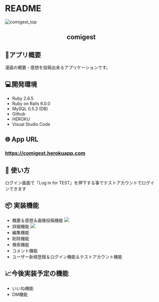 # README
![comigest_top](https://user-images.githubusercontent.com/67095267/90465222-e2abe600-e149-11ea-838e-d11d6815c644.png)
<h2 align="center">comigest</h2>


## 📖アプリ概要
  漫画の概要・感想を投稿出来るアプリケーションです。
  
## 💻開発環境
- Ruby 2.6.5
- Ruby on Rails 6.0.0
- MySQL 0.5.3 (DB)
- Github
- HEROKU
- Visual Studio Code  
  
## 🌐 App URL

### **https://comigest.herokuapp.com**

## 💬 使い方
ログイン画面で「Log in for TEST」を押下する事でテストアカウントでログインできます

## 📦 実装機能
- 概要＆感想＆画像投稿機能
 ![](https://i.gyazo.com/ba5b91cde371420ee074c012bf80c7b8.png)
- 詳細機能
 ![](https://s27.aconvert.com/convert/p3r68-cdx67/x84dz-ewmhz.gif)
- 編集機能
- 削除機能
- 検索機能
- コメント機能
- ユーザー新規登録＆ログイン機能＆テストアカウント機能

## :chart_with_upwards_trend:今後実装予定の機能
- いいね機能
- DM機能
